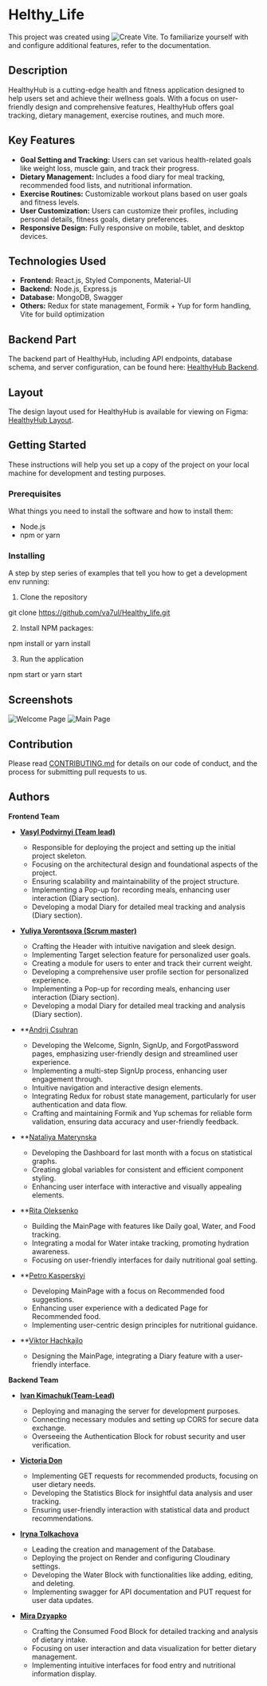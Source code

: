 # Helthy_Life

This project was created using ![Create Vite](https://vitejs.dev). To
familiarize yourself with and configure additional features, refer to the
documentation.

## Description

<DESCRIPTION>

HealthyHub is a cutting-edge health and fitness application designed to help
users set and achieve their wellness goals. With a focus on user-friendly design
and comprehensive features, HealthyHub offers goal tracking, dietary management,
exercise routines, and much more.

## Key Features

- **Goal Setting and Tracking:** Users can set various health-related goals like
  weight loss, muscle gain, and track their progress.
- **Dietary Management:** Includes a food diary for meal tracking, recommended
  food lists, and nutritional information.
- **Exercise Routines:** Customizable workout plans based on user goals and
  fitness levels.
- **User Customization:** Users can customize their profiles, including personal
  details, fitness goals, dietary preferences.
- **Responsive Design:** Fully responsive on mobile, tablet, and desktop
  devices.

## Technologies Used

- **Frontend:** React.js, Styled Components, Material-UI
- **Backend:** Node.js, Express.js
- **Database:** MongoDB, Swagger
- **Others:** Redux for state management, Formik + Yup for form handling, Vite
  for build optimization

## Backend Part

The backend part of HealthyHub, including API endpoints, database schema, and
server configuration, can be found here:
[HealthyHub Backend](https://github.com/Ivankimachuk/Healthy_life_backend).

## Layout

The design layout used for HealthyHub is available for viewing on Figma:
[HealthyHub Layout](https://www.figma.com/file/TY1tlWppyNqqV3HDMs2hWX/HealthyHub?type=design&mode=design&t=Z0TJxokuNxjGryah-0).

## Getting Started

These instructions will help you set up a copy of the project on your local
machine for development and testing purposes.

### Prerequisites

What things you need to install the software and how to install them:

- Node.js
- npm or yarn

### Installing

A step by step series of examples that tell you how to get a development env
running:

1. Clone the repository

git clone <https://github.com/va7ul/Healthy_life.git>

2. Install NPM packages:

npm install or yarn install

3.  Run the application

npm start or yarn start

## Screenshots

![Welcome Page](/src/assets/images/Welcome-page.png)
![Main Page](/src/assets/images/Main-page.png)

## Contribution

Please read [CONTRIBUTING.md](LINK_TO_YOUR_CONTRIBUTING_GUIDELINES) for details
on our code of conduct, and the process for submitting pull requests to us.

## Authors

**Frontend Team**

- **[Vasyl Podvirnyi (Team lead)](https://github.com/va7ul)**

  - Responsible for deploying the project and setting up the initial project
    skeleton.
  - Focusing on the architectural design and foundational aspects of the
    project.
  - Ensuring scalability and maintainability of the project structure.
  - Implementing a Pop-up for recording meals, enhancing user interaction (Diary
    section).
  - Developing a modal Diary for detailed meal tracking and analysis (Diary
    section).

- **[Yuliya Vorontsova (Scrum master)](https://github.com/VorontsovaYulia)**

  - Crafting the Header with intuitive navigation and sleek design.
  - Implementing Target selection feature for personalized user goals.
  - Creating a module for users to enter and track their current weight.
  - Developing a comprehensive user profile section for personalized experience.
  - Implementing a Pop-up for recording meals, enhancing user interaction (Diary
    section).
  - Developing a modal Diary for detailed meal tracking and analysis (Diary
    section).

- **[Andrij Csuhran](https://github.com/fairycreator)

  - Developing the Welcome, SignIn, SignUp, and ForgotPassword pages,
    emphasizing user-friendly design and streamlined user experience.
  - Implementing a multi-step SignUp process, enhancing user engagement through.
  - Intuitive navigation and interactive design elements.
  - Integrating Redux for robust state management, particularly for user
    authentication and data flow.
  - Crafting and maintaining Formik and Yup schemas for reliable form
    validation, ensuring data accuracy and user-friendly feedback.

- **[Nataliya Materynska](https://github.com/NatalyaMaterinskaya)

  - Developing the Dashboard for last month with a focus on statistical graphs.
  - Creating global variables for consistent and efficient component styling.
  - Enhancing user interface with interactive and visually appealing elements.

- **[Rita Oleksenko](https://github.com/1evanter)

  - Building the MainPage with features like Daily goal, Water, and Food
    tracking.
  - Integrating a modal for Water intake tracking, promoting hydration
    awareness.
  - Focusing on user-friendly interfaces for daily nutritional goal setting.

- **[Petro Kasperskyi](https://github.com/PetroKasperskyi)

  - Developing MainPage with a focus on Recommended food suggestions.
  - Enhancing user experience with a dedicated Page for Recommended food.
  - Implementing user-centric design principles for nutritional guidance.

- **[Viktor Hachkajlo](https://github.com/M1seryy)

  - Designing the MainPage, integrating a Diary feature with a user-friendly
    interface.

**Backend Team**

- **[Ivan Kimachuk(Team-Lead)](https://github.com/Ivankimachuk)**
 
  - Deploying and managing the server for development purposes.
  - Connecting necessary modules and setting up CORS for secure data exchange.
  - Overseeing the Authentication Block for robust security and user
    verification.

- **[Victoria Don](https://github.com/victoria2588)**

  - Implementing GET requests for recommended products, focusing on user dietary
    needs.
  - Developing the Statistics Block for insightful data analysis and user
    tracking.
  - Ensuring user-friendly interaction with statistical data and product
    recommendations.

- **[Iryna Tolkachova](https://github.com/Irulik)**

  - Leading the creation and management of the Database.
  - Deploying the project on Render and configuring Cloudinary settings.
  - Developing the Water Block with functionalities like adding, editing, and
    deleting.
  - Implementing swagger for API documentation and PUT request for user data
    updates.

- **[Mira Dzyapko](https://github.com/Miradzyapko)**

  - Crafting the Consumed Food Block for detailed tracking and analysis of
    dietary intake.
  - Focusing on user interaction and data visualization for better dietary
    management.
  - Implementing intuitive interfaces for food entry and nutritional information
    display.
